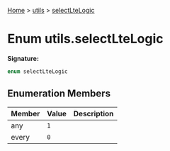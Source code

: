 [Home](../../../index.md) &gt; [utils](../../utils.md) &gt; [selectLteLogic](./selectltelogic.md)

# Enum utils.selectLteLogic


<b>Signature:</b>

```typescript
enum selectLteLogic 
```

## Enumeration Members

|  Member | Value | Description |
|  --- | --- | --- |
|  any | `1` |  |
|  every | `0` |  |

